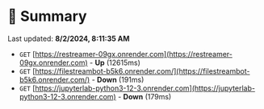 # 📖 Summary
Last updated: **8/2/2024, 8:11:35 AM**

- `GET` [https://restreamer-09gx.onrender.com](https://restreamer-09gx.onrender.com) - **Up** (12615ms)
- `GET` [https://filestreambot-b5k6.onrender.com/](https://filestreambot-b5k6.onrender.com/) - **Down** (191ms)
- `GET` [https://jupyterlab-python3-12-3.onrender.com](https://jupyterlab-python3-12-3.onrender.com) - **Down** (179ms)
